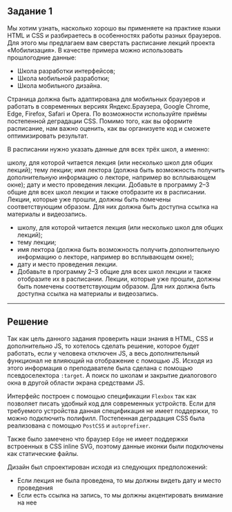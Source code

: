 ## Задание 1
Мы хотим узнать, насколько хорошо вы применяете на практике языки HTML и CSS и разбираетесь в особенностях работы разных браузеров. Для этого мы предлагаем вам сверстать расписание лекций проекта «Мобилизация». В качестве примера можно использовать прошлогодние данные:

+ Школа разработки интерфейсов;
+ Школа мобильной разработки;
+ Школа мобильного дизайна.

Страница должна быть адаптирована для мобильных браузеров и работать в современных версиях Яндекс.Браузера, Google Chrome, Edge, Firefox, Safari и Opera. По возможности используйте приёмы постепенной деградации CSS. Помимо того, как вы оформите расписание, нам важно оценить, как вы организуете код и сможете оптимизировать результат.

В расписании нужно указать данные для всех трёх школ, а именно:

школу, для которой читается лекция (или несколько школ для общих лекций);
тему лекции;
имя лектора (должна быть возможность получить дополнительную информацию о лекторе, например во всплывающем окне);
дату и место проведения лекции.
Добавьте в программу 2–3 общие для всех школ лекции и также отобразите их в расписании. Лекции, которые уже прошли, должны быть помечены соответствующим образом. Для них должна быть доступна ссылка на материалы и видеозапись.

+ школу, для которой читается лекция (или несколько школ для общих лекций);
+ тему лекции;
+ имя лектора (должна быть возможность получить дополнительную информацию о лекторе, например во всплывающем окне);
+ дату и место проведения лекции.
+ Добавьте в программу 2–3 общие для всех школ лекции и также отобразите их в расписании. Лекции, которые уже прошли, должны быть помечены соответствующим образом. Для них должна быть доступна ссылка на материалы и видеозапись.

___

## Решение

Так как цель данного задания проверить наши знания в HTML, CSS и дополнительно JS, то хотелось сделать решение, которое будет работать, если у человека отключен JS, а весь дополнительный функционал не влияющий на отображение с помощью JS. Исходя из этого информация о преподавателе была сделана с помощью псевдоселектора `:target`. А поиск по школам и закрытие диалогового окна в другой области экрана средствами JS.

Интерфейс построен с помощью спецификации `Flexbox` так как позволяет писать удобный код для современных устройств. Если для требуемого устройства данная спецификация не имеет поддержки, то можно подключить полифилл.
Постепенная деградация CSS была реализована с помощью `PostCSS` и `autoprefixer`.

Также было замечено что браузер `Edge` не имеет поддержки встроенных в CSS inline SVG, поэтому данные иконки были подключены как статические файлы.

Дизайн был спроектирован исходя из следующих предположений:
+ Если лекция не была проведена, то мы должны видеть дату и место проведения
+ Если есть ссылка на запись, то мы должны акцентировать внимание на нее
